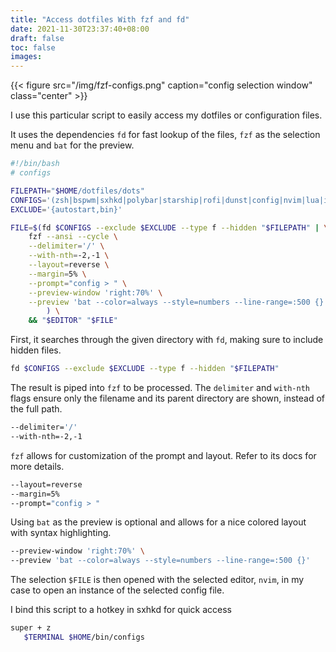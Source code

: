 ```yaml
---
title: "Access dotfiles With fzf and fd"
date: 2021-11-30T23:37:40+08:00
draft: false
toc: false
images:
---
```


{{< figure src="/img/fzf-configs.png" caption="config selection window" class="center" >}}

I use this particular script to easily access my dotfiles or configuration files.

It uses the dependencies `fd` for fast lookup of the files, `fzf` as the selection menu and `bat` for the preview.

``` bash
#!/bin/bash
# configs

FILEPATH="$HOME/dotfiles/dots"
CONFIGS='(zsh|bspwm|sxhkd|polybar|starship|rofi|dunst|config|nvim|lua|init.lua|tmux|picom)'
EXCLUDE='{autostart,bin}'

FILE=$(fd $CONFIGS --exclude $EXCLUDE --type f --hidden "$FILEPATH" | \
    fzf --ansi --cycle \
    --delimiter='/' \
    --with-nth=-2,-1 \
    --layout=reverse \
    --margin=5% \
    --prompt="config > " \
    --preview-window 'right:70%' \
    --preview 'bat --color=always --style=numbers --line-range=:500 {}'
        ) \
    && "$EDITOR" "$FILE"
```

First, it searches through the given directory with `fd`, making sure to include hidden files.

```bash
fd $CONFIGS --exclude $EXCLUDE --type f --hidden "$FILEPATH"
```

The result is piped into `fzf` to be processed. The `delimiter` and `with-nth`
flags ensure only the filename and its parent directory are shown, instead of
the full path.

 ```bash
 --delimiter='/'
 --with-nth=-2,-1
 ```

`fzf` allows for customization of the prompt and layout. Refer to its docs for
more details.

 ```bash
 --layout=reverse
 --margin=5%
 --prompt="config > "
 ```

Using `bat` as the preview is optional and allows for a nice colored layout with
syntax highlighting.

 ```bash
--preview-window 'right:70%' \
--preview 'bat --color=always --style=numbers --line-range=:500 {}'
 ```

 The selection `$FILE` is then opened with the selected editor, `nvim`, in my
 case to open an instance of the selected config file.

 I bind this script to a hotkey in sxhkd for quick access
 ```bash
 super + z
 	$TERMINAL $HOME/bin/configs
 ```
